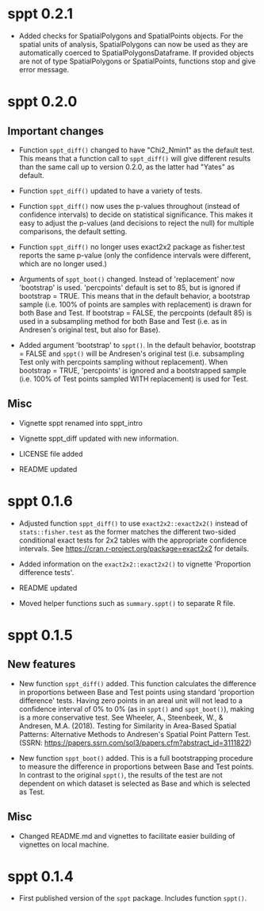 # sppt 0.2.1

* Added checks for SpatialPolygons and SpatialPoints objects. For the spatial
  units of analysis, SpatialPolygons can now be used as they are automatically
  coerced to SpatialPolygonsDataframe. If provided objects are not of type
  SpatialPolygons or SpatialPoints, functions stop and give error message.

# sppt 0.2.0

## Important changes

* Function `sppt_diff()` changed to have "Chi2_Nmin1" as the default test. This
  means that a function call to `sppt_diff()` will give different results than
  the same call up to version 0.2.0, as the latter had "Yates" as default.

* Function `sppt_diff()` updated to have a variety of tests.

* Function `sppt_diff()` now uses the p-values throughout (instead of confidence 
  intervals) to decide on statistical significance. This makes it easy to adjust
  the p-values (and decisions to reject the null) for multiple comparisons,
  the default setting.

* Function `sppt_diff()` no longer uses exact2x2 package as fisher.test reports
  the same p-value (only the confidence intervals were different, which are no
  longer used.)
  
* Arguments of `sppt_boot()` changed. Instead of 'replacement' now 'bootstrap'
  is used. 'percpoints' default is set to 85, but is ignored if bootstrap = TRUE.
  This means that in the default behavior, a bootstrap sample (i.e. 100% of
  points are samples with replacement) is drawn for both Base and Test. If
  bootstrap = FALSE, the percpoints (default 85) is used in a subsampling method
  for both Base and Test (i.e. as in Andresen's original test, but also for Base).

* Added argument 'bootstrap' to `sppt()`. In the default behavior, bootstrap =
  FALSE and `sppt()` will be Andresen's original test (i.e. subsampling Test
  only with percpoints sampling without replacement). When bootstrap = TRUE,
  'percpoints' is ignored and a bootstrapped sample (i.e. 100% of Test points
  sampled WITH replacement) is used for Test.

## Misc

* Vignette sppt renamed into sppt_intro

* Vignette sppt_diff updated with new information.

* LICENSE file added

* README updated

# sppt 0.1.6

* Adjusted function `sppt_diff()` to use `exact2x2::exact2x2()` instead
  of `stats::fisher.test` as the former matches the different two-sided 
  conditional exact tests for 2x2 tables with the appropriate confidence 
  intervals. See https://cran.r-project.org/package=exact2x2 for details.

* Added information on the `exact2x2::exact2x2()` to vignette
  'Proportion difference tests'.

* README updated

* Moved helper functions such as `summary.sppt()` to separate R file.

# sppt 0.1.5

## New features

* New function `sppt_diff()` added. This function calculates the difference
  in proportions between Base and Test points using standard 'proportion
  difference' tests. Having zero points in an areal unit will not lead to
  a confidence interval of 0% to 0% (as in `sppt()` and `sppt_boot()`),
  making is a more conservative test. See Wheeler, A., Steenbeek, W., &
  Andresen, M.A. (2018). Testing for Similarity in Area-Based Spatial Patterns:
  Alternative Methods to Andresen's Spatial Point Pattern Test.
  (SSRN: https://papers.ssrn.com/sol3/papers.cfm?abstract_id=3111822)

* New function `sppt_boot()` added. This is a full bootstrapping procedure
  to measure the difference in proportions between Base and Test points. In
  contrast to the original `sppt()`, the results of the test are not dependent
  on which dataset is selected as Base and which is selected as Test.

## Misc

* Changed README.md and vignettes to facilitate easier building of vignettes on 
  local machine.
  

# sppt 0.1.4

* First published version of the `sppt` package. Includes function `sppt()`.
